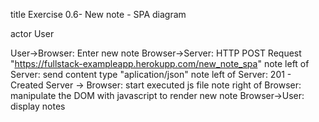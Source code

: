 title Exercise 0.6- New note - SPA diagram

actor User

User->Browser: Enter new note
Browser->Server: HTTP POST Request "https://fullstack-exampleapp.herokupp.com/new_note_spa"
note left of Server: send content type "aplication/json"
note left of Server: 201 - Created
Server -> Browser: start executed js file
note right of Browser: manipulate the DOM with javascript to render new note
Browser->User: display notes